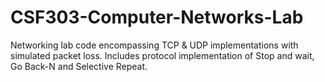 # CSF303-Computer-Networks-Lab
Networking lab code encompassing TCP & UDP implementations with simulated packet loss. Includes protocol implementation of Stop and wait, Go Back-N and Selective Repeat.
